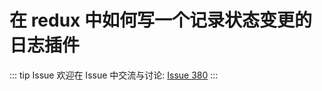 # 在 redux 中如何写一个记录状态变更的日志插件



::: tip Issue 
 欢迎在 Issue 中交流与讨论: [Issue 380](https://github.com/shfshanyue/Daily-Question/issues/380) 
:::



